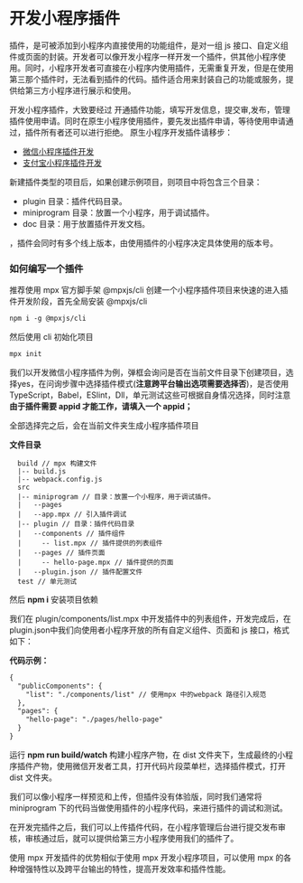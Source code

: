 # 开发小程序插件

插件，是可被添加到小程序内直接使用的功能组件，是对一组 js 接口、自定义组件或页面的封装。开发者可以像开发小程序一样开发一个插件，供其他小程序使用。同时，小程序开发者可直接在小程序内使用插件，无需重复开发，但是在使用第三那个插件时，无法看到插件的代码。插件适合用来封装自己的功能或服务，提供给第三方小程序进行展示和使用。

开发小程序插件，大致要经过 开通插件功能，填写开发信息，提交审,发布，管理插件使用申请。同时在原生小程序使用插件，要先发出插件申请，等待使用申请通过，插件所有者还可以进行拒绝。
原生小程序开发插件请移步：
 * [微信小程序插件开发](https://developers.weixin.qq.com/miniprogram/dev/framework/plugin/development.html) 
* [支付宝小程序插件开发](https://opendocs.alipay.com/mini/plugin/create-plugin)

新建插件类型的项目后，如果创建示例项目，则项目中将包含三个目录：

* plugin 目录：插件代码目录。
* miniprogram 目录：放置一个小程序，用于调试插件。
* doc 目录：用于放置插件开发文档。

，插件会同时有多个线上版本，由使用插件的小程序决定具体使用的版本号。


### 如何编写一个插件

推荐使用 mpx 官方脚手架 @mpxjs/cli 创建一个小程序插件项目来快速的进入插件开发阶段，首先全局安装 @mpxjs/cli

```html
npm i -g @mpxjs/cli
```

然后使用 cli 初始化项目

```html
mpx init
```

我们以开发微信小程序插件为例，弹框会询问是否在当前文件目录下创建项目，选择yes，在问询步骤中选择插件模式(**注意跨平台输出选项需要选择否**)，是否使用 TypeScript，Babel，ESlint，Dll，单元测试这些可根据自身情况选择，同时注意**由于插件需要 appid 才能工作，请填入一个 appid；**

全部选择完之后，会在当前文件夹生成小程序插件项目

**文件目录**
```
  build // mpx 构建文件
  |-- build.js 
  |-- webpack.config.js
  src
  |-- miniprogram // 目录：放置一个小程序，用于调试插件。
  |   --pages
  |   --app.mpx // 引入插件调试
  |-- plugin // 目录：插件代码目录
  |   --components // 插件组件
  |     -- list.mpx // 插件提供的列表组件
  |   --pages // 插件页面
  |     -- hello-page.mpx // 插件提供的页面
  |   --plugin.json // 插件配置文件
  test // 单元测试
  ```

然后 **npm i**  安装项目依赖

我们在 plugin/components/list.mpx 中开发插件中的列表组件，开发完成后，在plugin.json中我们向使用者小程序开放的所有自定义组件、页面和 js 接口，格式如下：

**代码示例：**

```html
{
  "publicComponents": {
    "list": "./components/list" // 使用mpx 中的webpack 路径引入规范
  },
  "pages": {
    "hello-page": "./pages/hello-page"
  }
}
 ```

运行 **npm run build/watch** 构建小程序产物，在 dist 文件夹下，生成最终的小程序插件产物，使用微信开发者工具，打开代码片段菜单栏，选择插件模式，打开 dist 文件夹。

我们可以像小程序一样预览和上传，但插件没有体验版，同时我们通常将 miniprogram 下的代码当做使用插件的小程序代码，来进行插件的调试和测试。

在开发完插件之后，我们可以上传插件代码，在小程序管理后台进行提交发布审核，审核通过后，就可以提供给第三方小程序使用我们的插件了。

使用 mpx 开发插件的优势相似于使用 mpx 开发小程序项目，可以使用 mpx 的各种增强特性以及跨平台输出的特性，提高开发效率和插件性能。

